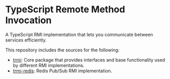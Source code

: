 # TypeScript Remote Method Invocation

A TypeScript RMI implementation that lets you communicate between services efficiently.

This repository includes the sources for the following:

- [trmi](trmi): Core package that provides interfaces and base functionality used by different RMI implementations.
- [trmi-redis](trmi-redis): Redis Pub/Sub RMI implementation.
